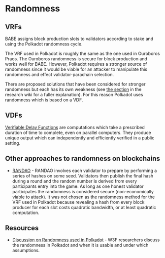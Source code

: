 # Randomness

## VRFs

BABE assigns block production slots to validators according to stake and using the Polkadot randomness cycle.

The VRF used in Polkadot is roughly the same as the one used in Ouroboros Praos. The Ouroboros randomness is secure for block production and works well for BABE. However, Polkadot requires a stronger source of randomness since it would be viable for an attacker to manipulate this randomness and effect validator-parachain selection.

There are proposed solutions that have been considered for stronger randomness but each has its own weakness (see [the section](http://research.web3.foundation/en/latest/polkadot/BABE/3-VDF/#unbiased-randomness) in the research wiki for a fuller explanation). For this reason Polkadot uses randomness which is based on a VDF.

## VDFs

[Verifiable Delay Functions](https://vdfresearch.org/) are computations which take a prescribed duration of time to complete, even on parallel computers. They produce unique output which can independently and efficiently verified in a public setting.

## Other approaches to randomness on blockchains

- [RANDAO](https://github.com/randao/randao) - RANDAO involves each validator to prepare by performing a series of hashes on some seed. Validators then publish the final hash during a round and the random number is derived from every participants entry into the game. As long as one honest validator participates the randomness is considered secure (non-economically viable to attack). It was not chosen as the randomness method for the VRF used in Polkadot because revealing a hash from every block producer for each slot costs quadratic bandwidth, or at least quadratic computation.

## Resources

- [Discussion on Randomness used in Polkadot](https://github.com/paritytech/ink/issues/57) - W3F researchers discuss the randomness in Polkadot and when it is usable and under which assumptions. 
